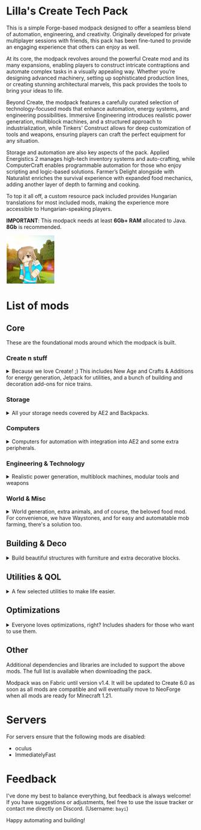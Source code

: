 # Lilla's Create Tech Pack

This is a simple Forge-based modpack designed to offer a seamless blend of automation, engineering, and creativity. Originally developed for private multiplayer sessions with friends, this pack has been fine-tuned to provide an engaging experience that others can enjoy as well.

At its core, the modpack revolves around the powerful Create mod and its many expansions, enabling players to construct intricate contraptions and automate complex tasks in a visually appealing way. Whether you’re designing advanced machinery, setting up sophisticated production lines, or creating stunning architectural marvels, this pack provides the tools to bring your ideas to life.

Beyond Create, the modpack features a carefully curated selection of technology-focused mods that enhance automation, energy systems, and engineering possibilities. Immersive Engineering introduces realistic power generation, multiblock machines, and a structured approach to industrialization, while Tinkers' Construct allows for deep customization of tools and weapons, ensuring players can craft the perfect equipment for any situation.

Storage and automation are also key aspects of the pack. Applied Energistics 2 manages high-tech inventory systems and auto-crafting, while ComputerCraft enables programmable automation for those who enjoy scripting and logic-based solutions. Farmer’s Delight alongside with Naturalist enriches the survival experience with expanded food mechanics, adding another layer of depth to farming and cooking.

To top it all off, a custom resource pack included provides Hungarian translations for most included mods, making the experience more accessible to Hungarian-speaking players.

**IMPORTANT**: This modpack needs at least __6Gb+ RAM__ allocated to Java. __8Gb__ is recommended.

![Icon](https://raw.githubusercontent.com/bayi/Lilla-s-Create-Pack/refs/heads/main/assets/Lilla-Create128.png)

# List of mods

## Core

These are the foundational mods around which the modpack is built.

### Create n stuff

<details>
  <summary>
Because we love Create! ;) This includes New Age and Crafts & Additions for energy generation, Jetpack for utilities, and a bunch of building and decoration add-ons for nice trains.
  </summary>
  
- [Create](https://modrinth.com/mod/create)
- [Create Crafts & Additions](https://modrinth.com/mod/createaddition) - Expands Create with electrical energy generation.
- [Create Deco](https://modrinth.com/mod/create-deco) - Adds more decorative blocks for stylish builds.
- [Create Jetpack](https://modrinth.com/mod/create-jetpack) - A steampunk jetpack to navigate large builds.
- [Create: Bells & Whistles](https://modrinth.com/mod/bellsandwhistles) - Enhances Create with additional gadgets.
- [Create: Enchantment Industry](https://modrinth.com/mod/create-enchantment-industry) -  Brings automation to enchanting and XP processing.
- [Create: New Age](https://modrinth.com/mod/create-new-age) -  Adds modern-style automation tools and more power options.
- [Create: Power Loader](https://modrinth.com/mod/create-power-loader) - Chunk loading the create way
- [Create: Steam 'n' Rails](https://modrinth.com/mod/create-steam-n-rails) - Adds more train features
- [Create Slice & Dice](https://modrinth.com/mod/slice-and-dice) - Expands food processing and automation.
</details>

### Storage
<details>
 <summary>
All your storage needs covered by AE2 and Backpacks.
 </summary>

- [Applied Energistics 2](https://modrinth.com/mod/ae2) - The ultimate storage and auto-crafting solution.
- [Applied Energistics 2 Wireless Terminals](https://modrinth.com/mod/applied-energistics-2-wireless-terminals) - Adds wireless (cross dimensional) access to AE2 networks.
- [MEGA Cells](https://modrinth.com/mod/mega) - For when kilobytes just won't do.
- [ME Requester](https://modrinth.com/mod/merequester) - Stock management
- [Sophisticated Backpacks](https://modrinth.com/mod/sophisticated-backpacks) - pgradeable backpacks with automation features.
</details>

### Computers
<details>
  <summary>
Computers for automation with integration into AE2 and some extra peripherals.
  </summary>

- [CC:Tweaked](https://modrinth.com/mod/cc-tweaked) - Computers!
- [Tom's Peripherals](https://modrinth.com/mod/toms-peripherals) - More peripherals
- [Advanced Peripherals](https://modrinth.com/mod/advancedperipherals) - Even more peripherals
</details>

### Engineering & Technology
<details>
    <summary>
Realistic power generation, multiblock machines, modular tools and weapons
    </summary>

- [Immersive Engineering](https://modrinth.com/mod/immersiveengineering) - Adds realistic power generation, multiblock machines, and wiring systems.
- [Tinkers' Construct](https://modrinth.com/mod/tinkers-construct) - A modular tool and weapon system for customization and progression.
- [Powah](https://modrinth.com/mod/powah) - Power generation 
- [RFTools](https://modrinth.com/mod/rftools-base) - Dimensional power needs
- [RFTools Utility](https://modrinth.com/mod/rftools-utility/) - General tools and utilities
- [RFTools Power](https://modrinth.com/mod/rftools-power/) - Power generation and storage
- [RFTools Dimensions](https://modrinth.com/mod/rftools-dimensions/) - When the world is not enough
- [XNet](https://modrinth.com/mod/xnet) - Fancy cables
</details>

### World & Misc
<details>
  <summary>
World generation, extra animals, and of course, the beloved food mod. For convenience, we have Waystones, and for easy and automatable mob farming, there's a solution too.
  </summary>

- [Ad Astra](https://modrinth.com/mod/ad-astra) - Explore space and build futuristic bases.
- [Farmer's Delight](https://modrinth.com/mod/farmers-delight) - Adds an expanded food system with realistic cooking mechanics.
- [Delightful](https://modrinth.com/mod/delightful) - Even more food
- [Naturalist](https://modrinth.com/mod/naturalist) - Introduces diverse wildlife and ecosystem interactions.
- [Easy Mob Farm](https://modrinth.com/mod/easy-mob-farm) - Provides simple automation for mob farming.
- [Waystones](https://modrinth.com/mod/waystones) - Teleport between locations with craftable waystones. (cross-dimensional travel disabled)
- [Vanilla Backport](https://modrinth.com/mod/vanillabackport) - Backports features from 1.21.x (Happy Ghast, Creaking, etc.)
</details>

## Building & Deco
<details>
  <summary>
Build beautiful structures with furniture and extra decorative blocks.
  </summary>

- [AntiBlocksReChiseled](https://modrinth.com/mod/antiblocksrechiseled)
- [Beautify](https://modrinth.com/mod/beautify)
- [Chipped](https://modrinth.com/mod/chipped)
- [Handcrafted](https://modrinth.com/mod/handcrafted)
- [Paladin's Furniture Mod](https://modrinth.com/mod/paladins-furniture)
- [Immersive Paintings](https://modrinth.com/mod/immersive-paintings)
- [Macaw's Bridges](https://modrinth.com/mod/macaws-bridges)
- [Macaw's Doors](https://modrinth.com/mod/macaws-doors)
- [Macaw's Fences and Walls](https://modrinth.com/mod/macaws-fences-and-walls)
- [Macaw's Furniture](https://modrinth.com/mod/macaws-furniture)
- [Macaw's Lights and Lamps](https://modrinth.com/mod/macaws-lights-and-lamps)
- [Macaw's Windows](https://modrinth.com/mod/macaws-windows)
- [Nature's Compass](https://modrinth.com/mod/natures-compass)
- [Supplementaries](https://modrinth.com/mod/supplementaries)
- [Amendments](https://modrinth.com/mod/amendments)
- [Factory Blocks](https://modrinth.com/mod/factory-blocks)
</details>

## Utilities & QOL
<details>
  <summary>
A few selected utilities to make life easier.
  </summary>

- [Carry On](https://modrinth.com/mod/carry-on)
- [Elytra Slot](https://modrinth.com/mod/elytra-slot)
- [Jade](https://modrinth.com/mod/jade)
- [Jade Addons](https://modrinth.com/mod/jade-addons-forge)
- [Lootr](https://modrinth.com/mod/lootr)
- [JEI](https://modrinth.com/mod/jei/)
- [JER](https://modrinth.com/mod/just-enough-resources-jer)
- [Simple Voice Chat](https://modrinth.com/plugin/simple-voice-chat)
- [Curios API](https://modrinth.com/mod/curios)
- [Xaero's Minimap](https://modrinth.com/mod/xaeros-minimap)
- [Xaero's World Map](https://modrinth.com/mod/xaeros-world-map)
- [GraveStone Mod](https://modrinth.com/mod/gravestone-mod)
- [Bayi's Hungarian Translations](https://modrinth.com/resourcepack/bayis-translations)
- [Advancement Plaques](https://modrinth.com/mod/advancement-plaques)
- [Ambient Environment](https://modrinth.com/mod/ambient-environment)
- [BetterF3](https://modrinth.com/mod/betterf3)
- [Open Loader](https://modrinth.com/mod/open-loader)
- [Do a Barrel Roll](https://modrinth.com/mod/do-a-barrel-roll)
- [Item Borders](https://modrinth.com/mod/item-borders)
- [Legendary Tooltips](https://modrinth.com/mod/legendary-tooltips)
- [Not Enough Animations](https://modrinth.com/mod/not-enough-animations)
- [Particular](https://modrinth.com/mod/particular)
- [Sound Physics Remastered](https://modrinth.com/mod/sound-physics-remastered)
- [Shrink](https://modrinth.com/mod/shrink)
- [What Are They Up To (Watut)](https://modrinth.com/mod/what-are-they-up-to)
- [Emotecraft](https://modrinth.com/plugin/emotecraft)
- [Almost Unified](https://modrinth.com/mod/almost-unified/)
- [GuideME](https://modrinth.com/mod/guideme)
- [Better Advancements](https://modrinth.com/mod/better-advancements)
- [Complementary Shaders - Reimagined](https://modrinth.com/shader/complementary-reimagined)
- [Midnighttigger's Default Connected Textures](https://modrinth.com/resourcepack/mt-ct-d)
</details>

## Optimizations
<details>
  <summary>
Everyone loves optimizations, right? Includes shaders for those who want to use them.
  </summary>
  
- [Distant Horizons](https://modrinth.com/mod/distanthorizons)
- [Embeddium](https://modrinth.com/mod/embeddium)
- [Radium](https://modrinth.com/mod/radium)
- [Noisium](https://modrinth.com/mod/noisium)
- [ImmediatelyFast](https://modrinth.com/mod/immediatelyfast)
- [Entity Culling](https://modrinth.com/mod/entityculling)
- [Fusion](https://modrinth.com/mod/fusion-connected-textures)
- [Oculus](https://modrinth.com/mod/oculus)
- [FerriteCore](https://modrinth.com/mod/ferrite-core)
- [ModernFix](https://modrinth.com/mod/modernfix)
</details>

## Other
Additional dependencies and libraries are included to support the above mods. The full list is available when downloading the pack.

Modpack was on Fabric until version v1.4. It will be updated to Create 6.0 as soon as all mods are compatible and will eventually move to NeoForge when all mods are ready for Minecraft 1.21.

# Servers
For servers ensure that the following mods are disabled:
- oculus
- ImmediatelyFast

# Feedback

I've done my best to balance everything, but feedback is always welcome! If you have suggestions or adjustments, feel free to use the issue tracker or contact me directly on Discord. (Username: `bayi`)

Happy automating and building!
